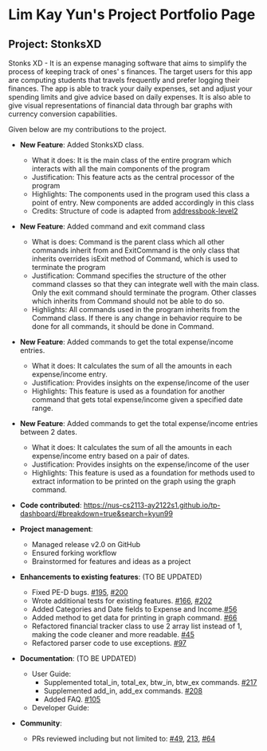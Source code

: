 # Lim Kay Yun's Project Portfolio Page

## Project: StonksXD

Stonks XD - It is an expense managing software that aims to simplify the process of keeping track of ones' s finances.
The target users for this app are computing students that travels frequently and prefer logging their finances.
The app is able to track your daily expenses, set and adjust your spending limits and give advice based on daily expenses.
It is also able to give visual representations of financial data through bar graphs with currency conversion capabilities.


Given below are my contributions to the project.

- **New Feature**: Added StonksXD class.
  - What it does: It is the main class of the entire program which interacts with all the main components of the program
  - Justification: This feature acts as the central processor of the program 
  - Highlights: The components used in the program used this class a point of entry. New components are added accordingly in this class
  - Credits: Structure of code is adapted from [addressbook-level2](https://github.com/se-edu/addressbook-level2/blob/master/src/seedu/addressbook/Main.java)  


- **New Feature**: Added command and exit command class
  - What is does: Command is the parent class which all other commands inherit from and ExitCommand is the only class that inherits
     overrides isExit method of Command, which is used to terminate the program
  - Justification: Command specifies the structure of the other command classes so that they can integrate well with the main class.
    Only the exit command should terminate the program. Other classes which inherits from Command should not be able to do so.
  - Highlights: All commands used in the program inherits from the Command class. If there is any change in behavior require to be done for 
    all commands, it should be done in Command.


- **New Feature**: Added commands to get the total expense/income entries.
  - What it does: It calculates the sum of all the amounts in each expense/income entry.  
  - Justification: Provides insights on the expense/income of the user
  - Highlights: This feature is used as a foundation for another command that gets total expense/income given a specified date range.


- **New Feature**: Added commands to get the total expense/income entries between 2 dates.
  - What it does: It calculates the sum of all the amounts in each expense/income entry based on a pair of dates.
  - Justification: Provides insights on the expense/income of the user
  - Highlights: This feature is used as a foundation for methods used to extract information to be printed on the graph using the graph command.


- **Code contributed**: https://nus-cs2113-ay2122s1.github.io/tp-dashboard/#breakdown=true&search=kyun99


- **Project management**:
  - Managed release v2.0 on GitHub
  - Ensured forking workflow
  - Brainstormed for features and ideas as a project


- **Enhancements to existing features**: (TO BE UPDATED)
  - Fixed PE-D bugs. [#195](https://github.com/AY2122S1-CS2113T-T12-3/tp/pull/195/files), [#200](https://github.com/AY2122S1-CS2113T-T12-3/tp/pull/200/files)
  - Wrote additional tests for existing features. [#166](https://github.com/AY2122S1-CS2113T-T12-3/tp/pull/116), [#202](https://github.com/AY2122S1-CS2113T-T12-3/tp/pull/202)
  - Added Categories and Date fields to Expense and Income.[#56](https://github.com/AY2122S1-CS2113T-T12-3/tp/pull/56)
  - Added method to get data for printing in graph command. [#66](https://github.com/AY2122S1-CS2113T-T12-3/tp/pull/66)
  - Refactored financial tracker class to use 2 array list instead of 1, making the code cleaner and more readable. [#45](https://github.com/AY2122S1-CS2113T-T12-3/tp/pull/45) 
  - Refactored parser code to use exceptions. [#97](https://github.com/AY2122S1-CS2113T-T12-3/tp/pull/97)

- **Documentation**: (TO BE UPDATED)
  - User Guide:
    - Supplemented total_in, total_ex, btw_in, btw_ex commands. [#217](https://github.com/AY2122S1-CS2113T-T12-3/tp/pull/217)
    - Supplemented add_in, add_ex commands. [#208](https://github.com/AY2122S1-CS2113T-T12-3/tp/pull/208)
    - Added FAQ. [#105](https://github.com/AY2122S1-CS2113T-T12-3/tp/pull/105)
  - Developer Guide:
    


- **Community**: 
  - PRs reviewed including but not limited to: [#49](https://github.com/AY2122S1-CS2113T-T12-3/tp/pull/49), [213](https://github.com/AY2122S1-CS2113T-T12-3/tp/pull/213), [#64](https://github.com/AY2122S1-CS2113T-T12-3/tp/pull/64)
  


